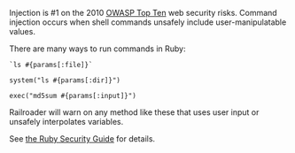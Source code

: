 Injection is #1 on the 2010 [OWASP Top Ten](https://www.owasp.org/index.php/Top_10_2010-A1) web security risks. Command injection occurs when shell commands unsafely include user-manipulatable values.

There are many ways to run commands in Ruby:

    `ls #{params[:file]}`

    system("ls #{params[:dir]}")

    exec("md5sum #{params[:input]}")

Railroader will warn on any method like these that uses user input or unsafely interpolates variables.

See [the Ruby Security Guide](http://guides.rubyonrails.org/security.html#command-line-injection) for details.
